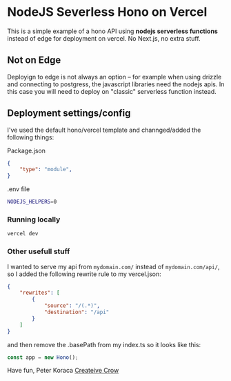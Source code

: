 # NodeJS Severless Hono on Vercel

This is a simple example of a hono API using **nodejs serverless functions** instead of edge for deployment on vercel.
No Next.js, no extra stuff.


## Not on Edge
Deployign to edge is not always an option – for example when using drizzle and connecting to postgress, the javascript libraries need the nodejs apis.
In this case you will need to deploy on "classic" serverless function instead.


## Deployment settings/config

I've used the default hono/vercel template and channged/added the following things:


Package.json
```json
{
	"type": "module",
}
```

.env file
```bash
NODEJS_HELPERS=0
```


### Running locally 

```bash
vercel dev
```

### Other usefull stuff

I wanted to serve my api from `mydomain.com/` instead of `mydomain.com/api/`, so I added the following rewrite rule to my vercel.json:
```json
{
	"rewrites": [
		{
			"source": "/(.*)",
			"destination": "/api"
		}
	]
}
```
and then remove the .basePath from my index.ts so it looks like this:
```ts
const app = new Hono();
```

Have fun,
Peter Koraca
[Createive Crow](https://www.creativecrow.io)